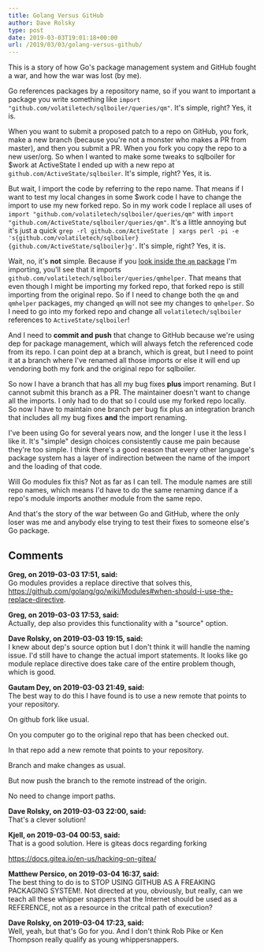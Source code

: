 ```yaml
---
title: Golang Versus GitHub
author: Dave Rolsky
type: post
date: 2019-03-03T19:01:18+00:00
url: /2019/03/03/golang-versus-github/
---
```


This is a story of how Go's package management system and GitHub fought a war, and how the war was
lost (by me).

Go references packages by a repository name, so if you want to important a package you write
something like `import "github.com/volatiletech/sqlboiler/queries/qm"`. It's simple, right? Yes, it
is.

When you want to submit a proposed patch to a repo on GitHub, you fork, make a new branch (because
you're not a monster who makes a PR from master), and then you submit a PR. When you fork you copy
the repo to a new user/org. So when I wanted to make some tweaks to sqlboiler for $work at
ActiveState I ended up with a new repo at `github.com/ActiveState/sqlboiler`. It's simple, right?
Yes, it is.

But wait, I import the code by referring to the repo name. That means if I want to test my local
changes in some $work code I have to change the import to use my new forked repo. So in my work code
I replace all uses of `import "github.com/volatiletech/sqlboiler/queries/qm"` with
`import "github.com/ActiveState/sqlboiler/queries/qm"`. It's a little annoying but it's just a quick
`grep -rl github.com/ActiveState | xargs perl -pi -e 's{github.com/volatiletech/sqlboiler}{github.com/ActiveState/sqlboiler}g'`.
It's simple, right? Yes, it is.

Wait, no, it's **not** simple. Because if you [look inside the `qm` package][1] I'm importing,
you'll see that it imports `github.com/volatiletech/sqlboiler/queries/qmhelper`. That means that
even though I might be importing my forked repo, that forked repo is still importing from the
original repo. So if I need to change both the `qm` and `qmhelper` packages, my changed `qm` will
not see my changes to `qmhelper`. So I need to go into my forked repo and change all
`volatiletech/sqlboiler` references to `ActiveState/sqlboiler`!

And I need to **commit and push** that change to GitHub because we're using dep for package
management, which will always fetch the referenced code from its repo. I can point dep at a branch,
which is great, but I need to point it at a branch where I've renamed all those imports or else it
will end up vendoring both my fork and the original repo for sqlboiler.

So now I have a branch that has all my bug fixes **plus** import renaming. But I cannot submit this
branch as a PR. The maintainer doesn't want to change all the imports. I only had to do that so I
could use my forked repo locally. So now I have to maintain one branch per bug fix plus an
integration branch that includes all my bug fixes **and** the import renaming.

I've been using Go for several years now, and the longer I use it the less I like it. It's "simple"
design choices consistently cause me pain because they're too simple. I think there's a good reason
that every other language's package system has a layer of indirection between the name of the import
and the loading of that code.

Will Go modules fix this? Not as far as I can tell. The module names are still repo names, which
means I'd have to do the same renaming dance if a repo's module imports another module from the same
repo.

And that's the story of the war between Go and GitHub, where the only loser was me and anybody else
trying to test their fixes to someone else's Go package.

[1]: https://github.com/volatiletech/sqlboiler/blob/master/queries/qm/query_mods.go

## Comments

**Greg, on 2019-03-03 17:51, said:**  
Go modules provides a replace directive that solves this,
<https://github.com/golang/go/wiki/Modules#when-should-i-use-the-replace-directive>.

**Greg, on 2019-03-03 17:53, said:**  
Actually, dep also provides this functionality with a "source" option.

**Dave Rolsky, on 2019-03-03 19:15, said:**  
I knew about dep's source option but I don't think it will handle the naming issue. I'd still have
to change the actual import statements. It looks like go module replace directive does take care of
the entire problem though, which is good.

**Gautam Dey, on 2019-03-03 21:49, said:**  
The best way to do this I have found is to use a new remote that points to your repository.

On github fork like usual.

On you computer go to the original repo that has been checked out.

In that repo add a new remote that points to your repository.

Branch and make changes as usual.

But now push the branch to the remote instread of the origin.

No need to change import paths.

**Dave Rolsky, on 2019-03-03 22:00, said:**  
That's a clever solution!

**Kjell, on 2019-03-04 00:53, said:**  
That is a good solution. Here is giteas docs regarding forking

<https://docs.gitea.io/en-us/hacking-on-gitea/>

**Matthew Persico, on 2019-03-04 16:37, said:**  
The best thing to do is to STOP USING GITHUB AS A FREAKING PACKAGING SYSTEM!. Not directed at you,
obviously, but really, can we teach all these whipper snappers that the Internet should be used as a
REFERENCE, not as a resource in the critcal path of execution?

**Dave Rolsky, on 2019-03-04 17:23, said:**  
Well, yeah, but that's Go for you. And I don't think Rob Pike or Ken Thompson really qualify as
young whippersnappers.
